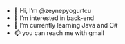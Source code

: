 - 👋 Hi, I’m @zeynepyogurtcu
- 👀 I’m interested in back-end
- 🌱 I’m currently learning Java and C#
- 📫 you can reach me with gmail

<!---
zeynepyogurtcu/zeynepyogurtcu is a ✨ special ✨ repository because its `README.md` (this file) appears on your GitHub profile.
You can click the Preview link to take a look at your changes.
--->
